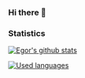 ### Hi there 👋

### Statistics
[![Egor's github stats](https://github-readme-stats.vercel.app/api?username=JustCup&theme=tokyonight&bg_color=00000000&border_color=30363d)]([https://github.com/anuraghazra/github-readme-stats](https://github.com/JustCup))

[![Used languages](https://github-readme-stats.vercel.app/api/top-langs/?username=JustCup&layout=compact&theme=tokyonight&bg_color=00000000&border_color=30363d)](https://github.com/JustCup)
